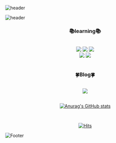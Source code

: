 ![header](https://capsule-render.vercel.app/api?text=KaengEE&fontColor=fff&animation=fadeIn&type=waving&color=8041D9&height=150&&section=header)

![header](https://capsule-render.vercel.app/api?text=Hi🖐%20I'm🐣kaengEE🐣&fontAlign=50&type=transparent&fontSize=30&fontColor=8041D9)

<div align=center><h3>📚learning📚</h3></div>
<br>
<div align=center>
  <img src="https://img.shields.io/badge/html5-E34F26?style=for-the-badge&logo=html5&logoColor=white">
  <img src="https://img.shields.io/badge/CSS3-1572B6?style=for-the-badge&logo=CSS3&logoColor=white">
  <img src="https://img.shields.io/badge/Bootstrap-7952B3?style=for-the-badge&logo=Bootstrap&logoColor=white">
  <br>
  <img src="https://img.shields.io/badge/GitHub-181717?style=for-the-badge&logo=GitHub&logoColor=white">
  <img src="https://img.shields.io/badge/visualstudiocode-007ACC?style=for-the-badge&logo=visualstudiocode&logoColor=white">
</div>

<br>

<div align=center><h3>🍀Blog🍀</h3></div>
<br>
<div align=center>
<a href="https://blog.naver.com/coding_ori">
  <img src="https://img.shields.io/badge/Blog-03C75A?style=for-the-badge&logo=Naver&logoColor=white">
</div>

<br>

<div align=center>

![Anurag's GitHub stats](https://github-readme-stats.vercel.app/api?username=KaengEE&show_icons=true&theme=radical)

</div>

<br>

<div align=center>

[![Hits](https://hits.seeyoufarm.com/api/count/incr/badge.svg?url=https%3A%2F%2Fgithub.com%2FKaengEE%2Fhit-counter&count_bg=%23BE7BFD&title_bg=%23942EFB&icon=&icon_color=%23E7E7E7&title=Welcome&edge_flat=false)](https://hits.seeyoufarm.com)

</div>

![Footer](https://capsule-render.vercel.app/api?type=waving&color=8041D9&height=100&section=footer)
